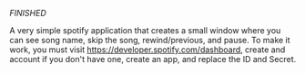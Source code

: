*FINISHED*

A very simple spotify application that creates a small window where you can see song name, skip the song, rewind/previous, and pause. To make it work, you must visit https://developer.spotify.com/dashboard, create and account if you don't have one, create an app, and replace the ID and Secret.
